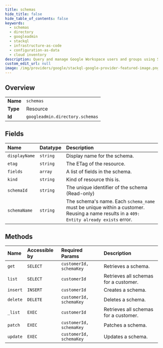 ```yaml
---
title: schemas
hide_title: false
hide_table_of_contents: false
keywords:
  - schemas
  - directory
  - googleadmin    
  - stackql
  - infrastructure-as-code
  - configuration-as-data
  - cloud inventory
description: Query and manage Google Workspace users and groups using SQL.
custom_edit_url: null
image: /img/providers/google/stackql-google-provider-featured-image.png
---
```

  
    

## Overview
<table><tbody>
<tr><td><b>Name</b></td><td><code>schemas</code></td></tr>
<tr><td><b>Type</b></td><td>Resource</td></tr>
<tr><td><b>Id</b></td><td><code>googleadmin.directory.schemas</code></td></tr>
</tbody></table>

## Fields
| Name | Datatype | Description |
|:-----|:---------|:------------|
| `displayName` | `string` | Display name for the schema. |
| `etag` | `string` | The ETag of the resource. |
| `fields` | `array` | A list of fields in the schema. |
| `kind` | `string` | Kind of resource this is. |
| `schemaId` | `string` | The unique identifier of the schema (Read-only) |
| `schemaName` | `string` | The schema's name. Each `schema_name` must be unique within a customer. Reusing a name results in a `409: Entity already exists` error. |
## Methods
| Name | Accessible by | Required Params | Description |
|:-----|:--------------|:----------------|:------------|
| `get` | `SELECT` | `customerId, schemaKey` | Retrieves a schema. |
| `list` | `SELECT` | `customerId` | Retrieves all schemas for a customer. |
| `insert` | `INSERT` | `customerId` | Creates a schema. |
| `delete` | `DELETE` | `customerId, schemaKey` | Deletes a schema. |
| `_list` | `EXEC` | `customerId` | Retrieves all schemas for a customer. |
| `patch` | `EXEC` | `customerId, schemaKey` | Patches a schema. |
| `update` | `EXEC` | `customerId, schemaKey` | Updates a schema. |
